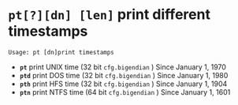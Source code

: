 <!-- TITLE: pt -->

#  **`pt[?][dn] [len]`** print different timestamps


```text
Usage: pt [dn]print timestamps
```


- **`pt`** print UNIX time (32 bit `cfg.bigendian` ) Since January 1, 1970
- **`ptd`** print DOS time (32 bit `cfg.bigendian` ) Since January 1, 1980
- **`pth`** print HFS time (32 bit `cfg.bigendian` ) Since January 1, 1904
- **`ptn`** print NTFS time (64 bit `cfg.bigendian` ) Since January 1, 1601

<p hidden>pt ptd pth ptn</p>